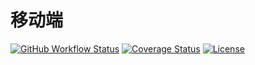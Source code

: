# 移动端

[![GitHub Workflow Status](https://img.shields.io/github/actions/workflow/status/miaoxing/m/build.yml?style=flat-square)](https://github.com/miaoxing/m/actions)
[![Coverage Status](https://img.shields.io/coveralls/miaoxing/m.svg?style=flat-square)](https://coveralls.io/r/miaoxing/m)
[![License](http://img.shields.io/badge/license-MIT-brightgreen.svg?style=flat-square)](http://www.opensource.org/licenses/MIT)

